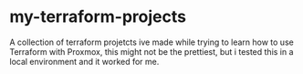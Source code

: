 # my-terraform-projects
A collection of terraform projetcts ive made while trying to learn how to use Terraform with Proxmox, this might not be the prettiest, but i tested this in a local environment and it worked for me.
